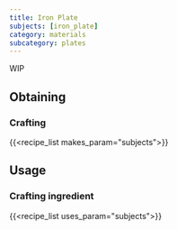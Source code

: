 ```yaml
---
title: Iron Plate
subjects: [iron_plate]
category: materials
subcategory: plates
---
```


WIP

Obtaining
---------

### Crafting
{{<recipe_list makes_param="subjects">}}


Usage
-----

### Crafting ingredient
{{<recipe_list uses_param="subjects">}}
